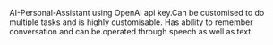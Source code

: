 AI-Personal-Assistant using OpenAI api key.Can be customised to do multiple tasks and is highly customisable. Has ability to remember conversation and can be operated through speech as well as text.